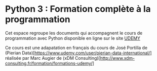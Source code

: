 # Python 3 : Formation complète à la programmation

Cet espace regroupe les documents qui accompagnent le cours de programmation avec Python disponible en ligne sur le site [UDEMY](https://www.udemy.com/course/1067008) 

Ce cours est une adapatation en français du cours de José Portilla de (Pierian Data)[https://www.udemy.com/user/pierian-data-international/] réalisée par Marc Augier de (xDM Consulting)[http://www.xdm-consulting.fr/formation/formations-udemy/]
